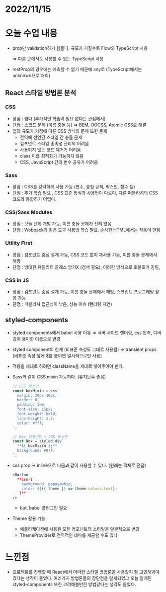 # 2022/11/15

# 오늘 수업 내용

- prop만 validation하기 힘들다, 규모가 커질수록 Flow와 TypeScript 사용
    
    ⇒ 다른 곳에서도 사용할 수 있는 TypeScript 사용
    
- restProp의 경우에는 예측할 수 없기 때문에 any로 (TypeScript에서는 unknown으로 처리)

## React 스타일 방법론 분석

### CSS

- 장점 : 쉽다 (추가적인 학습이 필요 없다는 관점에서)
- 단점 : 스코프 문제 (이름 충돌 등) ⇒ BEM, OOCSS, Atomic CSS로 해결
- 앱의 규모가 커짐에 따른 CSS 방식의 문제 또한 존재
    - 전역에 선언된 스타일 간 충돌 문제
    - 컴포넌트 스타일 종속성 관리의 어려움
    - 사용되지 않는 코드 제거가 어려움
    - class 이름 최적화가 가능하지 않음
    - CSS, JavaScript 간의 변수 공유가 어려움

### Sass

- 장점 : CSS를 강력하게 사용 가능 (변수, 중첩 규칙, 믹스인, 함수 등)
- 단점 : 추가 학습 필요 , CSS 표준 방식과 사용법이 다르다, 다른 퍼블리셔의 CSS 코드와 통합하기 어렵다.

### CSS/Sass Modules

- 장점 : 모듈 단위 개발 가능, 이름 충돌 문제가 전혀 없음
- 단점 : Webpack과 같은 도구 사용법 학습 필요, 순사한 HTML에서는 작동이 안됨

### Utility First

- 장점 : 컴포넌트 중심 설계 가능, CSS 코드 없이 재사용 가능, 이름 충돌 문제에서 해방
- 단점 : 방대한 유틸리티 클래스 암기X (검색 필요), 이러한 방식으로 호불호가 갈림,

### CSS in JS

- 장점 : 컴포넌트 중심 설계 가능, 이름 충돌 문제에서 해방, 스크립트 프로그래밍 활용 가능
- 단점 : 퍼블리셔 접근성이 낮음, 성능 이슈 (렌더링 지연)

## styled-components

- styled components에서 babel 사용 이유 ⇒ 서버 사이드 렌더링, css 압축, 디버깅이 용이한 이름으로 변경
- styled component의 한계 (비표준 속성도 그대로 사용됨) ⇒ transient props (비표준 속성 앞에 $를 붙이면 일시적으로만 사용)
- 적용을 제대로 하려면 className을 제대로 넣어주어야 한다.
- Sass와 같이 CSS mixin 가능하다. (유지보수 좋음)
    
    ```jsx
    // CSS 믹스인
    const boxMixin = css`
      margin: 20px 10px;
      border: 0;
      padding: 1em;
      font-size: 15px;
      font-weight: bold;
      line-height: 1.7;
      color: #fff;
    `;
    
    // Box 컴포넌트 ⬅ CSS 믹스인
    const Box = styled.div`
      **${ boxMixin };**
      background: #07f;
    `;
    
    ```
    
- css prop ⇒ inline으로 다음과 같이 사용할 수 있다. (원래는 객체로 전달)
    
    ```jsx
    <Button
      **css={`
        background: papayawhip;
        color: ${({ theme }) => theme.colors.text};
      `}**
    />
    ```
    
    - but, babel 플러그인 필요
- Theme 활용 가능
    - 애플리케이션에 사용된 모든 컴포넌트의 스타일을 일괄적으로 변경
    - ThemeProvider로 전역적인 테마를 제공할 수도 있다
    

# 느낀점

- 프로젝트를 진행할 때 React에서 어떠한 스타일 방법론을 사용할지 잘 고민해봐야겠다는 생각이 들었다. 여러가지 방법론들의 장단점을 알게되었고 오늘 알게된 styled-components 또한 고려해볼만한 방법같다는 생각도 들었다.